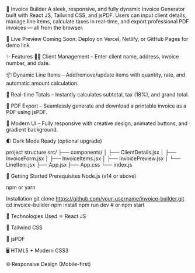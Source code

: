 🧾 Invoice Builder
A sleek, responsive, and fully dynamic Invoice Generator built with React JS, Tailwind CSS, and jsPDF. Users can input client details, manage line items, calculate taxes in real-time, and export professional PDF invoices — all from the browser.

🌟 Live Preview
Coming Soon: Deploy on Vercel, Netlify, or GitHub Pages for demo link

✨ Features
🧑‍💼 Client Management – Enter client name, address, invoice number, and date.

📦 Dynamic Line Items – Add/remove/update items with quantity, rate, and automatic amount calculation.

🧮 Real-time Totals – Instantly calculates subtotal, tax (18%), and grand total.

📄 PDF Export – Seamlessly generate and download a printable invoice as a PDF using jsPDF.

🌈 Modern UI – Fully responsive with creative design, animated buttons, and gradient background.

🌓 Dark Mode Ready (optional upgrade)
 
 project structure
src/
├── components/
│   ├── ClientDetails.jsx
│   ├── InvoiceForm.jsx
│   ├── InvoiceItems.jsx
│   ├── InvoicePreview.jsx
│   └── LineItem.jsx
├── App.jsx
├── App.css
└── index.js

🚀 Getting Started
Prerequisites
Node.js (v14 or above)

npm or yarn

Installation
git clone https://github.com/your-username/invoice-builder.git
cd invoice-builder
npm install
npm run dev # or npm start

🧩 Technologies Used
⚛️ React JS

🎨 Tailwind CSS

🧾 jsPDF

🖥️ HTML5 + Modern CSS3

🌐 Responsive Design (Mobile-first)
